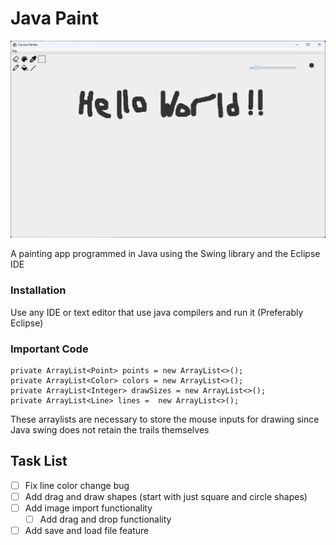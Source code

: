 # Java Paint
![GUI Screenshot](https://github.com/m-zurkiyeh/JavaPaint/blob/main/misc_imgs/Screenshot%202023-11-03%20120635.png)

A painting app programmed in Java using the Swing library and the Eclipse IDE

### Installation
Use any IDE or text editor that use java compilers and run it (Preferably Eclipse)

### Important Code
```
private ArrayList<Point> points = new ArrayList<>();
private ArrayList<Color> colors = new ArrayList<>();
private ArrayList<Integer> drawSizes = new ArrayList<>();
private ArrayList<Line> lines =  new ArrayList<>();
```
These arraylists are necessary to store the mouse inputs for drawing since Java swing does not retain the trails themselves


## Task List
- [ ] Fix line color change bug
- [ ] Add drag and draw shapes (start with just square and circle shapes)
- [ ] Add image import functionality
  - [ ] Add drag and drop functionality
- [ ] Add save and load file feature
